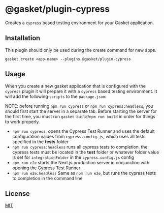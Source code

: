 # @gasket/plugin-cypress

Creates a `cypress` based testing environment for your Gasket application.

## Installation

This plugin should only be used during the create command for new apps.

```
gasket create <app-name> --plugins @gasket/plugin-cypress
```

## Usage

When you create a new gasket application that is configured with the `cypress`
plugin it will prepare it with a `cypress` based testing environment. It will add
the following `scripts` to the `package.json`:

NOTE: before running `npm run cypress` or `npm run cypress:headless`, you should first start the server in a separate tab. Before starting the server for the first time, you must run `gasket build`/`npm run build` in order for things to work properly.

- `npm run cypress`, opens the Cypress Test Runner and uses the default configuration values from `cypress.config.js`, which uses all tests specified in the **tests** folder
- `npm run cypress:headless` runs all cypress tests to completion. the cypress tests must be located in the **test** folder or whatever folder value is set for `integrationFolder` in the `cypress.config.js` config
- `npm run e2e` starts the Next.js production server in conjunction with opening the Cypress Test Runner
- `npm run e2e:headless` Same as `npm run e2e`, but runs the cypress tests to completion in the command line

## License

[MIT](./LICENSE.md)

